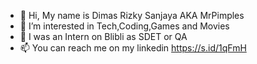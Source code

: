 - 👋 Hi, My name is Dimas Rizky Sanjaya AKA MrPimples
- 👀 I’m interested in Tech,Coding,Games and Movies
- 🌱 I was an Intern on Blibli as SDET or QA
- 📫 You can reach me on my linkedin https://s.id/1qFmH

<!---
MrPimples/MrPimples is a ✨ special ✨ repository because its `README.md` (this file) appears on your GitHub profile.
You can click the Preview link to take a look at your changes.
--->
